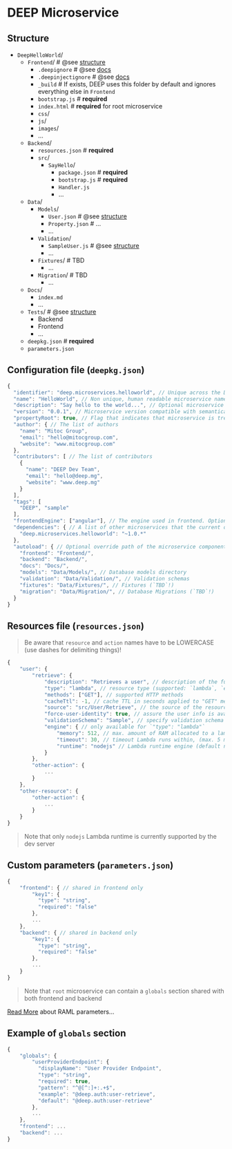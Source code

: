 DEEP Microservice
=================

Structure
---------

- `DeepHelloWorld`/
    - `Frontend`/ # @see [structure](structure/frontend.md)
        - `.deepignore` # @see [docs](config/.deepignore.md)
        - `.deepinjectignore` # @see [docs](config/.deepinjectignore.md)
        - `_build` # If exists, DEEP uses this folder by default and ignores everything else in `Frontend`
        - `bootstrap.js` # **required**
        - `index.html` # **required** for root microservice
        - `css`/
        - `js`/
        - `images`/
        - ...
    - `Backend`/ 
        - `resources.json` # **required**
        - `src`/
            - `SayHello`/
                - `package.json` # **required**
                - `bootstrap.js` # **required**
                - `Handler.js`
                - ...
    - `Data`/
        - `Models`/
            - `User.json` # @see [structure](components/validation.md#models-anatomy)
            - `Property.json` # ...
            - ...
        - `Validation`/ 
            - `SampleUser.js` # @see [structure](components/validation.md#validation-schema-anatomy)
            - ...
        - `Fixtures`/ # TBD
            - ...
        - `Migration`/ # TBD
            - ... 
    - `Docs`/
        - `index.md`
        - ...
    - `Tests`/ # @see [structure](test/unit_testing.md)
        - Backend
        - Frontend
        - ...
    - `deepkg.json` # **required**
    - `parameters.json`

Configuration file (`deepkg.json`)
----------------------------------

```javascript
{
  "identifier": "deep.microservices.helloworld", // Unique across the DEEP, used to retrieve certain microservices in framework and system wise
  "name": "HelloWorld", // Non unique, human readable microservice name
  "description": "Say hello to the world...", // Optional microservice description
  "version": "0.0.1", // Microservice version compatible with semantical versioning syntax (same as NPM)
  "propertyRoot": true, // Flag that indicates that microservice is treated a a root one (must contain an `Frontend/index.html` file)
  "author": { // The list of authors
    "name": "Mitoc Group",
    "email": "hello@mitocgroup.com",
    "website": "www.mitocgroup.com"
  },
  "contributors": [ // The list of contributors
    {
      "name": "DEEP Dev Team",
      "email": "hello@deep.mg",
      "website": "www.deep.mg"
    }
  ],
  "tags": [
    "DEEP", "sample"
  ],
  "frontendEngine": ["angular"], // The engine used in frontend. Optional, default ["angular"]
  "dependencies": { // A list of other microservices that the current one depends on
    "deep.microservices.helloworld": "~1.0.*"
  },
  "autoload": { // Optional override path of the microservice components
    "frontend": "Frontend/",
    "backend": "Backend/",
    "docs": "Docs/",
    "models": "Data/Models/", // Database models directory
    "validation": "Data/Validation/", // Validation schemas
    "fixtures": "Data/Fixtures/", // Fixtures (`TBD`!)
    "migration": "Data/Migration/", // Database Migrations (`TBD`!)
  }
}
```

Resources file (`resources.json`)
---------------------------------

> Be aware that `resource` and `action` names have to be LOWERCASE (use dashes for delimiting things)!

```javascript
{
    "user": {
        "retrieve": {
            "description": "Retrieves a user", // description of the functionality
            "type": "lambda", // resource type (supported: `lambda`, `external`)
            "methods": ["GET"], // supported HTTP methods
            "cacheTtl": -1, // cache TTL in seconds applied to "GET" method only (default -1 means no cache, 0 cache permanently, 1...*). On the lowest level caching is managed by AWS ApiGateway.
            "source": "src/User/Retrieve", // the source of the resource (ex. for external type: http://example.com/api/v1/users)
            "force-user-identity": true, // assure the user info is available in lambda
            "validationSchema": "Sample", // specify validation schema name (@see `deep-validation`) used to both validate payload and backend input data
            "engine": { // only available for `"type": "lambda"`
                "memory": 512, // max. amount of RAM allocated to a lambda (default 128, max. 1536) 
                "timeout": 30, // timeout Lambda runs within, (max. 5 minutes)
                "runtime": "nodejs" // Lambda runtime engine (default nodejs)
            }
        },
        "other-action": {
            ...
        }
    },
    "other-resource": {
        "other-action": {
            ...
        }
    }
}
```

> Note that only `nodejs` Lambda runtime is currently supported by the dev server

Custom parameters (`parameters.json`)
-------------------------------------

```javascript
{
    "frontend": { // shared in frontend only
        "key1": {
          "type": "string",
          "required": "false"
        },
        ...
    },
    "backend": { // shared in backend only
        "key1": {
          "type": "string",
          "required": "false"
        },
        ...
    }
}

```

> Note that `root` microservice can contain a `globals` section shared with both frontend and backend

[Read More](https://github.com/raml-org/raml-spec/blob/master/raml-0.8.md#named-parameters) about RAML parameters...

Example of `globals` section
----------------------------

```javascript
{
    "globals": {
        "userProviderEndpoint": {
          "displayName": "User Provider Endpoint",
          "type": "string",
          "required": true,
          "pattern": "^@[^:]+:.+$",
          "example": "@deep.auth:user-retrieve",
          "default": "@deep.auth:user-retrieve"
        },
        ...
    },
    "frontend": ...
    "backend": ...
}
```
